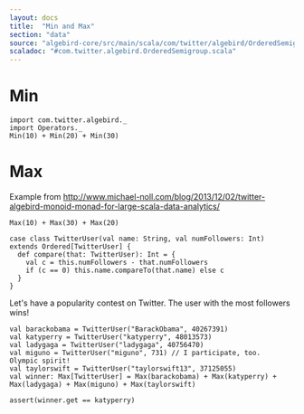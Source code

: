 ```yaml
---
layout: docs
title:  "Min and Max"
section: "data"
source: "algebird-core/src/main/scala/com/twitter/algebird/OrderedSemigroup.scala"
scaladoc: "#com.twitter.algebird.OrderedSemigroup.scala"
---
```


# Min

```tut:book
import com.twitter.algebird._
import Operators._
Min(10) + Min(20) + Min(30)
```

# Max

Example from <http://www.michael-noll.com/blog/2013/12/02/twitter-algebird-monoid-monad-for-large-scala-data-analytics/>

```tut:book
Max(10) + Max(30) + Max(20)

case class TwitterUser(val name: String, val numFollowers: Int) extends Ordered[TwitterUser] {
  def compare(that: TwitterUser): Int = {
    val c = this.numFollowers - that.numFollowers
    if (c == 0) this.name.compareTo(that.name) else c
  }
}
```

Let's have a popularity contest on Twitter.  The user with the most followers wins!

```tut
val barackobama = TwitterUser("BarackObama", 40267391)
val katyperry = TwitterUser("katyperry", 48013573)
val ladygaga = TwitterUser("ladygaga", 40756470)
val miguno = TwitterUser("miguno", 731) // I participate, too.  Olympic spirit!
val taylorswift = TwitterUser("taylorswift13", 37125055)
val winner: Max[TwitterUser] = Max(barackobama) + Max(katyperry) + Max(ladygaga) + Max(miguno) + Max(taylorswift)

assert(winner.get == katyperry)
```
